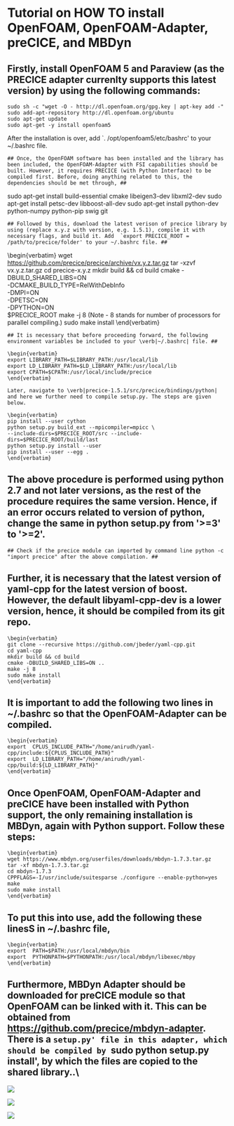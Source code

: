 # Tutorial on HOW TO install OpenFOAM, OpenFOAM-Adapter, preCICE, and MBDyn #

## Firstly, install OpenFOAM 5 and Paraview (as the PRECICE adapter currenlty supports this latest version) by using the following commands: ##
```
sudo sh -c "wget -O - http://dl.openfoam.org/gpg.key | apt-key add -"
sudo add-apt-repository http://dl.openfoam.org/ubuntu
sudo apt-get update
sudo apt-get -y install openfoam5
```
After the installation is over, add `. /opt/openfoam5/etc/bashrc' to your ~/.bashrc file.
```
## Once, the OpenFOAM software has been installed and the library has been included, the OpenFOAM-Adapter with FSI capabilities should be built. However, it requires PRECICE (with Python Interface) to be compiled first. Before, doing anything related to this, the dependencies should be met through, ##
```
sudo apt-get install build-essential cmake libeigen3-dev libxml2-dev
sudo apt-get install petsc-dev libboost-all-dev
sudo apt-get install python-dev python-numpy python-pip swig git
```
## Followed by this, download the latest verison of precice library by using (replace x.y.z with version, e.g. 1.5.1), compile it with necessary flags, and build it. Add  `export PRECICE_ROOT = /path/to/precice/folder' to your ~/.bashrc file. ##
```
\begin{verbatim}
wget https://github.com/precice/precice/archive/vx.y.z.tar.gz
tar -xzvf vx.y.z.tar.gz
cd precice-x.y.z
mkdir build && cd build
cmake -DBUILD_SHARED_LIBS=ON \
-DCMAKE_BUILD_TYPE=RelWithDebInfo \
-DMPI=ON \
-DPETSC=ON \
-DPYTHON=ON \
$PRECICE_ROOT
make -j 8 (Note - 8 stands for number of processors for parallel compiling.)
sudo make install
\end{verbatim}
```
## It is necessary that before proceeding forward, the following environment variables be included to your \verb|~/.bashrc| file. ##

\begin{verbatim}
export LIBRARY_PATH=$LIBRARY_PATH:/usr/local/lib
export LD_LIBRARY_PATH=$LD_LIBRARY_PATH:/usr/local/lib
export CPATH=$CPATH:/usr/local/include/precice
\end{verbatim}

Later, navigate to \verb|precice-1.5.1/src/precice/bindings/python| and here we further need to compile setup.py. The steps are given below.

\begin{verbatim}
pip install --user cython
python setup.py build_ext --mpicompiler=mpicc \
--include-dirs=$PRECICE_ROOT/src --include-dirs=$PRECICE_ROOT/build/last
python setup.py install --user
pip install --user --egg .
\end{verbatim}
```
## The above procedure is performed using python 2.7 and not later versions, as the rest of the procedure requires the same version. Hence, if an error occurs related to version of python, change the same in python setup.py from '>=3' to '>=2'. ##
```
## Check if the precice module can imported by command line python -c "import precice" after the above compilation. ##
```
## Further, it is necessary that the latest version of yaml-cpp for the latest version of boost. However, the default libyaml-cpp-dev is a lower version, hence, it should be compiled from its git repo. ##
```
\begin{verbatim}
git clone --recursive https://github.com/jbeder/yaml-cpp.git
cd yaml-cpp
mkdir build && cd build
cmake -DBUILD_SHARED_LIBS=ON ..
make -j 8
sudo make install
\end{verbatim}
```
## It is important to add the following two lines in ~/.bashrc so that the OpenFOAM-Adapter can be compiled. ##
```
\begin{verbatim}
export  CPLUS_INCLUDE_PATH="/home/anirudh/yaml-cpp/include:${CPLUS_INCLUDE_PATH}"
export  LD_LIBRARY_PATH="/home/anirudh/yaml-cpp/build:${LD_LIBRARY_PATH}"
\end{verbatim}
```
## Once OpenFOAM, OpenFOAM-Adapter and preCICE have been installed with Python support, the only remaining installation is MBDyn, again with Python support. Follow these steps: ##
```
\begin{verbatim}
wget https://www.mbdyn.org/userfiles/downloads/mbdyn-1.7.3.tar.gz
tar -xf mbdyn-1.7.3.tar.gz
cd mbdyn-1.7.3
CPPFLAGS=-I/usr/include/suitesparse ./configure --enable-python=yes
make 
sudo make install
\end{verbatim}
```
## To put this into use, add the following these linesS in ~/.bashrc file, ##
```
\begin{verbatim}
export  PATH=$PATH:/usr/local/mbdyn/bin
export  PYTHONPATH=$PYTHONPATH:/usr/local/mbdyn/libexec/mbpy
\end{verbatim}
```
## Furthermore, MBDyn Adapter should be downloaded for preCICE module so that OpenFOAM can be linked with it. This can be obtained from https://github.com/precice/mbdyn-adapter. There is a `setup.py' file in this adapter, which should be compiled by `sudo python setup.py install', by which the files are copied to the shared library..\\

![](cell.gif)

![](press.gif)

![](vel.gif)
